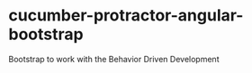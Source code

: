 cucumber-protractor-angular-bootstrap
=====================================

Bootstrap to work with the Behavior Driven Development

